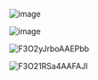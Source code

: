 ![image](https://github.com/nattar-kani/sql-interview-Q-A/assets/98700794/23afa017-2d30-40f1-84e9-14202f7aa89b)

![image](https://github.com/nattar-kani/notes-cheatsheets/assets/98700794/5fc64743-58c8-404d-a247-cb7dcb7ef47a)

![F3O2yJrboAAEPbb](https://github.com/nattar-kani/notes-cheatsheets/assets/98700794/3e8d87bc-cf5e-4ecb-9a8b-9aa48e5880aa)

![F3O21RSa4AAFAJl](https://github.com/nattar-kani/notes-cheatsheets/assets/98700794/1e7c2340-9e27-433a-a4f1-1f24fb8e13d4)
